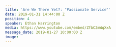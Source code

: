 ```yaml
---
title: 'Are We There Yet?: "Passionate Service"'
date: 2019-01-31 14:44:00 Z
position: 4
speaker: Ethan Harrington
media: https://www.youtube.com/embed/ZfbC2mWqXxA
message_date: 2019-01-27 10:00:00 Z
image: 
---
```


